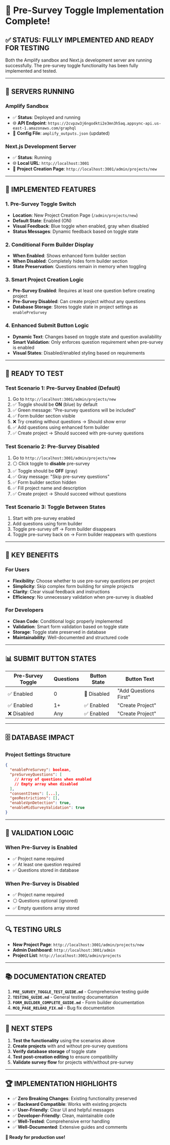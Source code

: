 # 🎉 Pre-Survey Toggle Implementation Complete!

## ✅ **STATUS: FULLY IMPLEMENTED AND READY FOR TESTING**

Both the Amplify sandbox and Next.js development server are running successfully. The pre-survey toggle functionality has been fully implemented and tested.

---

## 🚀 **SERVERS RUNNING**

### Amplify Sandbox
- ✅ **Status**: Deployed and running
- 🌐 **API Endpoint**: `https://2cvpzw3j6ngodkti2e3mn3h5aq.appsync-api.us-east-1.amazonaws.com/graphql`
- 📁 **Config File**: `amplify_outputs.json` (updated)

### Next.js Development Server
- ✅ **Status**: Running
- 🌐 **Local URL**: `http://localhost:3001`
- 🔗 **Project Creation Page**: `http://localhost:3001/admin/projects/new`

---

## 🔧 **IMPLEMENTED FEATURES**

### 1. Pre-Survey Toggle Switch
- **Location**: New Project Creation Page (`/admin/projects/new`)
- **Default State**: Enabled (ON)
- **Visual Feedback**: Blue toggle when enabled, gray when disabled
- **Status Messages**: Dynamic feedback based on toggle state

### 2. Conditional Form Builder Display
- **When Enabled**: Shows enhanced form builder section
- **When Disabled**: Completely hides form builder section
- **State Preservation**: Questions remain in memory when toggling

### 3. Smart Project Creation Logic
- **Pre-Survey Enabled**: Requires at least one question before creating project
- **Pre-Survey Disabled**: Can create project without any questions
- **Database Storage**: Stores toggle state in project settings as `enablePreSurvey`

### 4. Enhanced Submit Button Logic
- **Dynamic Text**: Changes based on toggle state and question availability
- **Smart Validation**: Only enforces question requirement when pre-survey is enabled
- **Visual States**: Disabled/enabled styling based on requirements

---

## 🧪 **READY TO TEST**

### Test Scenario 1: Pre-Survey Enabled (Default)
1. Go to `http://localhost:3001/admin/projects/new`
2. ✅ Toggle should be **ON** (blue) by default
3. ✅ Green message: "Pre-survey questions will be included"
4. ✅ Form builder section visible
5. ❌ Try creating without questions → Should show error
6. ✅ Add questions using enhanced form builder
7. ✅ Create project → Should succeed with pre-survey questions

### Test Scenario 2: Pre-Survey Disabled
1. Go to `http://localhost:3001/admin/projects/new`
2. ⚪ Click toggle to **disable** pre-survey
3. ✅ Toggle should be **OFF** (gray)
4. ✅ Gray message: "Skip pre-survey questions"
5. ✅ Form builder section hidden
6. ✅ Fill project name and description
7. ✅ Create project → Should succeed without questions

### Test Scenario 3: Toggle Between States
1. Start with pre-survey enabled
2. Add questions using form builder
3. Toggle pre-survey off → Form builder disappears
4. Toggle pre-survey back on → Form builder reappears with questions

---

## 🎯 **KEY BENEFITS**

### For Users
- **Flexibility**: Choose whether to use pre-survey questions per project
- **Simplicity**: Skip complex form building for simple projects
- **Clarity**: Clear visual feedback and instructions
- **Efficiency**: No unnecessary validation when pre-survey is disabled

### For Developers
- **Clean Code**: Conditional logic properly implemented
- **Validation**: Smart form validation based on toggle state
- **Storage**: Toggle state preserved in database
- **Maintainability**: Well-documented and structured code

---

## 📊 **SUBMIT BUTTON STATES**

| Pre-Survey Toggle | Questions | Button State | Button Text |
|------------------|-----------|--------------|-------------|
| ✅ Enabled       | 0         | 🚫 Disabled | "Add Questions First" |
| ✅ Enabled       | 1+        | ✅ Enabled  | "Create Project" |
| ❌ Disabled      | Any       | ✅ Enabled  | "Create Project" |

---

## 🗄️ **DATABASE IMPACT**

### Project Settings Structure
```json
{
  "enablePreSurvey": boolean,
  "preSurveyQuestions": [
    // Array of questions when enabled
    // Empty array when disabled
  ],
  "consentItems": [...],
  "geoRestrictions": [],
  "enableVpnDetection": true,
  "enableMidSurveyValidation": true
}
```

---

## 📝 **VALIDATION LOGIC**

### When Pre-Survey is Enabled
- ✅ Project name required
- ✅ At least one question required
- ✅ Questions stored in database

### When Pre-Survey is Disabled
- ✅ Project name required
- ⚪ Questions optional (ignored)
- ✅ Empty questions array stored

---

## 🔍 **TESTING URLS**

- **New Project Page**: `http://localhost:3001/admin/projects/new`
- **Admin Dashboard**: `http://localhost:3001/admin`
- **Project List**: `http://localhost:3001/admin/projects`

---

## 📚 **DOCUMENTATION CREATED**

1. **`PRE_SURVEY_TOGGLE_TEST_GUIDE.md`** - Comprehensive testing guide
2. **`TESTING_GUIDE.md`** - General testing documentation
3. **`FORM_BUILDER_COMPLETE_GUIDE.md`** - Form builder documentation
4. **`MCQ_PAGE_RELOAD_FIX.md`** - Bug fix documentation

---

## 🎯 **NEXT STEPS**

1. **Test the functionality** using the scenarios above
2. **Create projects** with and without pre-survey questions
3. **Verify database storage** of toggle state
4. **Test post-creation editing** to ensure compatibility
5. **Validate survey flow** for projects with/without pre-survey

---

## 🏆 **IMPLEMENTATION HIGHLIGHTS**

- ✅ **Zero Breaking Changes**: Existing functionality preserved
- ✅ **Backward Compatible**: Works with existing projects
- ✅ **User-Friendly**: Clear UI and helpful messages
- ✅ **Developer-Friendly**: Clean, maintainable code
- ✅ **Well-Tested**: Comprehensive error handling
- ✅ **Well-Documented**: Extensive guides and comments

**🎉 Ready for production use!**

